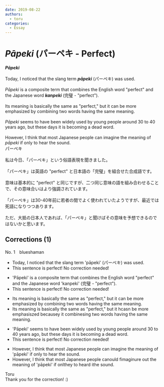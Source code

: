 ```yaml
---
date: 2019-08-22
authors:
  - toru
categories:
  - Essay
---
```


<h1 id="subject_show"><strong><em>Pāpeki</strong></em> (パーペキ - Perfect)</h1>
<div class="date" hidden>Aug 22, 2019 15:42</div>
<div id="post"><div id="body_show_ori">
<strong><em>Pāpeki</strong></em><br/><br/>Today, I noticed that the slang term <strong><em>pāpeki</em></strong> (パーペキ) was used.<br/><br/><em>Pāpeki</em> is a composite term that combines the English word "perfect" and the Japanese word <strong><em>kanpeki</em></strong> (完璧 - "perfect").<br/><br/>Its meaning is basically the same as "perfect," but it can be more emphasized by combining two words having the same meaning.<br/><br/><em>Pāpeki</em> seems to have been widely used by young people around 30 to 40 years ago, but these days it is becoming a dead word.<br/><br/>However, I think that most Japanese people can imagine the meaning of <em>pāpeki</em> if only to hear the sound.
</div></div>

<!-- more -->

<div id="post_ja"><div id="body_show_mo">
パーペキ<br/><br/>私は今日、「パーペキ」という俗語表現を聞きました。<br/><br/>「パーペキ」は英語の "perfect" と日本語の「完璧」を組合せた合成語です。<br/><br/>意味は基本的に "perfect" と同じですが、二つ同じ意味の語を組み合わせることで、その意味合いはより強調されています。<br/><br/>「パーペキ」は30-40年前に若者の間でよく使われていたようですが、最近では死語になりつつあります。<br/><br/>ただ、大抵の日本人であれば、「パーペキ」と聞けばその意味を予想できるのではないかと思います。
</div></div>

## Corrections (1)
<div id="block"><div class="first_name"> No. 1　<span class="just_name">blueshaman</span></div><div id="block2">
<ul class="correction_field">
<li class="incorrect">Today, I noticed that the slang term 'pāpeki' (パーペキ) was used.</li>
<li class="corrected perfect">This sentence is perfect! No correction needed!</li>
</ul>
<ul class="correction_field">
<li class="incorrect">'Pāpeki' is a composite term that combines the English word "perfect" and the Japanese word 'kanpeki' (完璧 - "perfect").</li>
<li class="corrected perfect">This sentence is perfect! No correction needed!</li>
</ul>
<ul class="correction_field">
<li class="incorrect">Its meaning is basically the same as "perfect," but it can be more emphasized by combining two words having the same meaning.</li>
<li class="corrected correct">
Its meaning is basically the same as "perfect," but it <span class="f_red">h</span><span class="f_gray"><span class="sline">c</span></span>a<span class="f_red">s</span><span class="f_gray"><span class="sline">n</span></span> <span class="f_gray"><span class="sline">be </span></span>more emphasi<span class="f_red">s</span><span class="f_gray"><span class="sline">zed</span></span> b<span class="f_red">ecause</span><span class="f_gray"><span class="sline">y</span></span> <span class="f_red">it </span>combin<span class="f_red">es</span><span class="f_gray"><span class="sline">ing</span></span> two words having the same meaning.
</li>
</ul>
<ul class="correction_field">
<li class="incorrect">'Pāpeki' seems to have been widely used by young people around 30 to 40 years ago, but these days it is becoming a dead word.</li>
<li class="corrected perfect">This sentence is perfect! No correction needed!</li>
</ul>
<ul class="correction_field">
<li class="incorrect">However, I think that most Japanese people can imagine the meaning of 'pāpeki' if only to hear the sound.</li>
<li class="corrected correct">
However, I think that most Japanese people c<span class="f_gray"><span class="sline">an</span></span><span class="f_red">ould</span> <span class="f_red">f</span>i<span class="f_gray"><span class="sline">ma</span></span>g<span class="f_gray"><span class="sline">in</span></span><span class="f_red">ur</span>e <span class="f_red">ou</span>t<span class="f_red"> t</span>he meaning of 'pāpeki' if <span class="f_gray"><span class="sline">onl</span></span><span class="f_red">the</span>y <span class="f_gray"><span class="sline">to </span></span>hear<span class="f_red">d</span> <span class="f_red">i</span>t<span class="f_gray"><span class="sline">he sound</span></span>.
</li>
</ul>
</div><div class="name"><span class="just_name">Toru</span><br>
Thank you for the correction! :)
</div>
</div>
